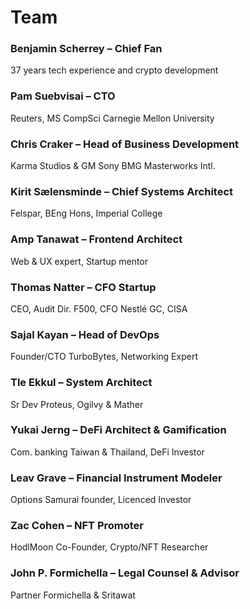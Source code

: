 # Team

### Benjamin Scherrey – Chief Fan

37 years tech experience and crypto development

### Pam Suebvisai – CTO

Reuters, MS CompSci Carnegie Mellon University

### Chris Craker – Head of Business Development

Karma Studios & GM Sony BMG Masterworks Intl.

### Kirit Sælensminde – Chief Systems Architect

Felspar, BEng Hons, Imperial College

### Amp Tanawat – Frontend Architect

Web & UX expert, Startup mentor

### Thomas Natter – CFO Startup

CEO, Audit Dir. F500, CFO Nestlé GC, CISA

### Sajal Kayan – Head of DevOps

Founder/CTO TurboBytes, Networking Expert

### Tle Ekkul – System Architect

Sr Dev Proteus, Ogilvy & Mather

### Yukai Jerng – DeFi Architect & Gamification

Com. banking Taiwan & Thailand, DeFi Investor

### Leav Grave – Financial Instrument Modeler

Options Samurai founder, Licenced Investor

### Zac Cohen – NFT Promoter

HodlMoon Co-Founder, Crypto/NFT Researcher

### John P. Formichella – Legal Counsel & Advisor

Partner Formichella & Sritawat
